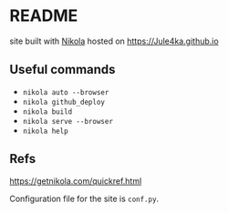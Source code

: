 # README

site built with [Nikola](https://getnikola.com/) hosted on <https://Jule4ka.github.io>

## Useful commands
- `nikola auto --browser`
- `nikola github_deploy`
- `nikola build`
- `nikola serve --browser`
- `nikola help`

## Refs
https://getnikola.com/quickref.html

Configuration file for the site is ``conf.py``.